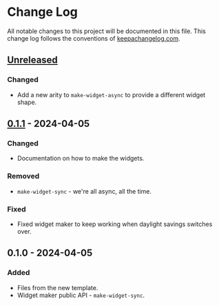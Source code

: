# Change Log
All notable changes to this project will be documented in this file. This change log follows the conventions of [keepachangelog.com](http://keepachangelog.com/).

## [Unreleased]
### Changed
- Add a new arity to `make-widget-async` to provide a different widget shape.

## [0.1.1] - 2024-04-05
### Changed
- Documentation on how to make the widgets.

### Removed
- `make-widget-sync` - we're all async, all the time.

### Fixed
- Fixed widget maker to keep working when daylight savings switches over.

## 0.1.0 - 2024-04-05
### Added
- Files from the new template.
- Widget maker public API - `make-widget-sync`.

[Unreleased]: https://sourcehost.site/your-name/one/compare/0.1.1...HEAD
[0.1.1]: https://sourcehost.site/your-name/one/compare/0.1.0...0.1.1
